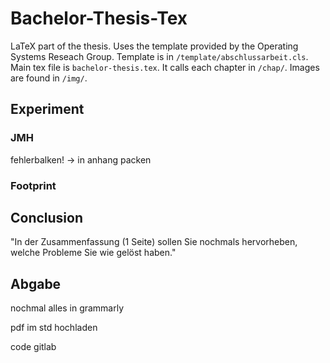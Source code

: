 # Bachelor-Thesis-Tex

LaTeX part of the thesis. Uses the template provided by the Operating Systems Reseach Group. Template is in `/template/abschlussarbeit.cls`. Main tex file is `bachelor-thesis.tex`. It calls each chapter in `/chap/`. Images are found in `/img/`.

## Experiment

### JMH

fehlerbalken! -> in anhang packen

### Footprint

## Conclusion

"In der Zusammenfassung (1 Seite) sollen Sie nochmals hervorheben, welche Probleme Sie wie gelöst haben."

## Abgabe

nochmal alles in grammarly

pdf im std hochladen

code gitlab
